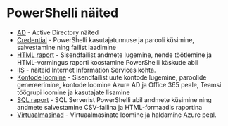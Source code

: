 # PowerShelli näited

* [AD](./AD/) - Active Directory näited
* [Credential](./Credential/) - PowerShelli kasutajatunnuse ja parooli küsimine, salvestamine ning failist laadimine
* [HTML raport](./HTML%20raport/) - Sisendfailist andmete lugemine, nende töötlemine ja HTML-vormingus raporti koostamine PowerShelli käskude abil
* [IIS](./IIS/) - näiteid Internet Information Services kohta.
* [Kontode loomine](./Kontode%20loomine/) - Sisendfailist uute kontode lugemine, paroolide genereerimine, kontode loomine Azure AD ja Office 365 peale, Teamsi töögrupi loomine ja kasutajate lisamine
* [SQL raport](./SQL%20raport/) - SQL Serverist PowerShelli abil andmete küsimine ning andmete salvestamine CSV-failina ja HTML-formaadis raportina
* [Virtuaalmasinad](./Virtuaalmasinad/) - Virtuaalmasinate loomine ja haldamine Azure peal.